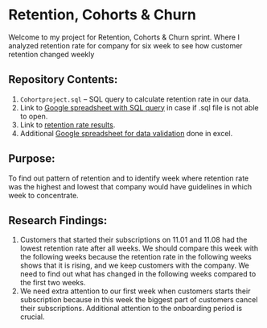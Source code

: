 # Retention, Cohorts & Churn

Welcome to my project for Retention, Cohorts & Churn sprint. Where I analyzed retention rate for company for six week to see how customer retention changed weekly

## Repository Contents:
1. `Cohortproject.sql` – SQL query to calculate retention rate in our data.
2. Link to [Google spreadsheet with SQL query](https://docs.google.com/spreadsheets/d/1JDskbDGFYeymJ_cEmW59Fpk6oLQCL2LInqiREFWCQeA/edit?usp=sharing) in case if .sql file is not able to open.
3. Link to [retention rate results](https://docs.google.com/spreadsheets/d/1rWChHRHqWxj2HcnMHw78XRyHM2PyAXxK5531H9XPG78/edit?usp=sharing).
4. Additional [Google spreadsheet for data validation](https://docs.google.com/spreadsheets/d/1YpMPXINNsROnVvyhLCa8Sfkt-8QV7SgiJ-SJ5qH1Ls4/edit?usp=sharing) done in excel.

## Purpose:
To find out pattern of retention and to identify week where retention rate was the highest and lowest that company would have guidelines in which week to concentrate.

## Research Findings:
1. Customers that started their subscriptions on 11.01 and 11.08 had the lowest retention rate after all weeks. We should compare this week with the following weeks because the retention rate in the following weeks shows that it is rising, and we keep customers with the company. We need to find out what has changed in the following weeks compared to the first two weeks.
2. We need extra attention to our first week when customers starts their subscription because in this week the biggest part of customers cancel their subscriptions. Additional attention to the onboarding period is crucial.
